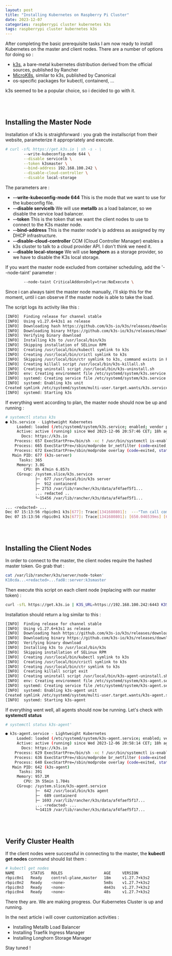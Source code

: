 ```yaml
---
layout: post
title: "Installing Kubernetes on Raspberry Pi Cluster"
date: 2023-12-07
categories: raspberrypi cluster kubernetes k3s
tags: raspberrypi cluster kubernetes k3s
---
```

After completing the basic prerequisite tasks I am now ready to install Kubernetes on the master and client nodes.
There are a number of options for doing so :

-   [k3s](https://k3s.io/), a bare-metal kubernetes distribution derived from the official sources, published by Rancher
-   [MicroK8s](https://microk8s.io/), similar to k3s, published by Canonical
-   os-specific packages for kubectl, containerd, ...

k3s seemed to be a popular choice, so i decided to go with it.

<br/><br/>
## Installing the Master Node

Installation of k3s is straighforward : you grab the installscript from their website, parameterize it appropriately and execute.

```bash
# curl -sfL https://get.k3s.io | sh -s - \
		--write-kubeconfig-mode 644 \
		--disable servicelb \
		--token k3smaster \
		--bind-address 192.168.100.242 \
		--disable-cloud-controller \
		--disable local-storage
```

The parameters are :

- <b>--write-kubeconfig-mode 644</b> This is the mode that we want to use for the kubeconfig file.
- <b>--disable servicelb</b> We will use <b>metallb</b> as a load balancer, so we disable the service load balancer.
- <b>--token</b> This is the token that we want the client nodes to use to connect to the K3s master node.
- <b>--bind-address</b> This is the master node's ip address as assigned by my DHCP infrastructure.
- <b>--disable-cloud-controller</b> CCM (Cloud Controller Manager) enables a k3s cluster to talk to a cloud provider API. I don't think we need it.
- <b>--disable local-storage</b> We will use <b>longhorn</b> as a storage provider, so we have to disable the K3s local storage.

If you want the master node excluded from container scheduling, add the '--node-taint' parameter :

```bash
		--node-taint CriticalAddonsOnly=true:NoExecute \
```

Since i can always taint the master node manually, i'll skip this for the moment, until i can observe if the master node is able to take the load.

The script logs its activity like this :

```bash
[INFO]  Finding release for channel stable
[INFO]  Using v1.27.6+k3s1 as release
[INFO]  Downloading hash https://github.com/k3s-io/k3s/releases/download/v1.27.6+k3s1/sha256sum-arm64.txt
[INFO]  Downloading binary https://github.com/k3s-io/k3s/releases/download/v1.27.6+k3s1/k3s-arm64
[INFO]  Verifying binary download
[INFO]  Installing k3s to /usr/local/bin/k3s
[INFO]  Skipping installation of SELinux RPM
[INFO]  Creating /usr/local/bin/kubectl symlink to k3s
[INFO]  Creating /usr/local/bin/crictl symlink to k3s
[INFO]  Skipping /usr/local/bin/ctr symlink to k3s, command exists in PATH at /usr/bin/ctr
[INFO]  Creating killall script /usr/local/bin/k3s-killall.sh
[INFO]  Creating uninstall script /usr/local/bin/k3s-uninstall.sh
[INFO]  env: Creating environment file /etc/systemd/system/k3s.service.env
[INFO]  systemd: Creating service file /etc/systemd/system/k3s.service
[INFO]  systemd: Enabling k3s unit
Created symlink /etc/systemd/system/multi-user.target.wants/k3s.service → /etc/systemd/system/k3s.service.
[INFO]  systemd: Starting k3s
```


If everything went according to plan, the master node should now be up and running :

```bash
# systemctl status k3s
● k3s.service - Lightweight Kubernetes
     Loaded: loaded (/etc/systemd/system/k3s.service; enabled; vendor preset: enabled)
     Active: active (running) since Wed 2023-12-06 20:57:46 CET; 18h ago
       Docs: https://k3s.io
    Process: 657 ExecStartPre=/bin/sh -xc ! /usr/bin/systemctl is-enabled --quiet nm-cloud-setup.service (code=exited, status=0/SUCCESS)
    Process: 665 ExecStartPre=/sbin/modprobe br_netfilter (code=exited, status=0/SUCCESS)
    Process: 672 ExecStartPre=/sbin/modprobe overlay (code=exited, status=0/SUCCESS)
   Main PID: 677 (k3s-server)
      Tasks: 365
     Memory: 3.0G
        CPU: 8h 47min 6.857s
     CGroup: /system.slice/k3s.service
             ├─  677 /usr/local/bin/k3s server
             ├─  912 containerd
             ├─ 2753 /var/lib/rancher/k3s/data/af4faef5f1...
             ... redacted ..
             └─15456 /var/lib/rancher/k3s/data/af4faef5f1...

... <redacted> ...
Dec 07 15:13:56 rbpic0n1 k3s[677]: Trace[1341680801]:  ---"Txn call completed" 648ms (15:13:56.834)]
Dec 07 15:13:56 rbpic0n1 k3s[677]: Trace[1341680801]: [650.046539ms] [650.046539ms] END
```

<br/><br/>
## Installing the Client Nodes

In order to connect to the master, the client nodes require the hashed master token. Go grab that :

```bash
cat /var/lib/rancher/k3s/server/node-token'
K10cda...<redacted>...fad8::server:k3smaster
```

Then execute this script on each client node (replacing <node-token> with our master token) :

```bash
curl -sfL https://get.k3s.io | K3S_URL=https://192.168.100.242:6443 K3S_TOKEN=<node-token> sh -
```

Installation should return a log similar to this :

```bash
[INFO]  Finding release for channel stable
[INFO]  Using v1.27.6+k3s1 as release
[INFO]  Downloading hash https://github.com/k3s-io/k3s/releases/download/v1.27.6+k3s1/sha256sum-arm64.txt
[INFO]  Downloading binary https://github.com/k3s-io/k3s/releases/download/v1.27.6+k3s1/k3s-arm64
[INFO]  Verifying binary download
[INFO]  Installing k3s to /usr/local/bin/k3s
[INFO]  Skipping installation of SELinux RPM
[INFO]  Creating /usr/local/bin/kubectl symlink to k3s
[INFO]  Creating /usr/local/bin/crictl symlink to k3s
[INFO]  Creating /usr/local/bin/ctr symlink to k3s
[INFO]  Creating killall script exit
[INFO]  Creating uninstall script /usr/local/bin/k3s-agent-uninstall.sh
[INFO]  env: Creating environment file /etc/systemd/system/k3s-agent.service.env
[INFO]  systemd: Creating service file /etc/systemd/system/k3s-agent.service
[INFO]  systemd: Enabling k3s-agent unit
Created symlink /etc/systemd/system/multi-user.target.wants/k3s-agent.service → /etc/systemd/system/k3s-agent.service.
[INFO]  systemd: Starting k3s-agent
```

If everything went well, all agents should now be running. Let's check with <b>systemctl status</b>

```bash
# systemctl status k3s-agent'

● k3s-agent.service - Lightweight Kubernetes
     Loaded: loaded (/etc/systemd/system/k3s-agent.service; enabled; vendor preset: enabled)
     Active: active (running) since Wed 2023-12-06 20:58:14 CET; 18h ago
       Docs: https://k3s.io
    Process: 629 ExecStartPre=/bin/sh -xc ! /usr/bin/systemctl is-enabled --quiet nm-cloud-setup.service (code=exited, status=0/SUCCESS)
    Process: 636 ExecStartPre=/sbin/modprobe br_netfilter (code=exited, status=0/SUCCESS)
    Process: 640 ExecStartPre=/sbin/modprobe overlay (code=exited, status=0/SUCCESS)
   Main PID: 642 (k3s-agent)
      Tasks: 391
     Memory: 957.1M
        CPU: 3h 55min 1.704s
     CGroup: /system.slice/k3s-agent.service
             ├─  642 /usr/local/bin/k3s agent
             ├─  689 containerd
             ├─ 1693 /var/lib/rancher/k3s/data/af4faef5f17...
             ... <redacted> ...
             └─14119 /var/lib/rancher/k3s/data/af4faef5f17...
```

<br/><br/>
## Verify Cluster Health

If the client nodes were successful in connecting to the master, the <b>kubectl get nodes</b> command should list them :

```bash
# kubectl get nodes
NAME       STATUS   ROLES                  AGE     VERSION
rbpic0n1   Ready    control-plane,master   18m     v1.27.7+k3s2
rbpic0n2   Ready    <none>                 5m8s    v1.27.7+k3s2
rbpic0n3   Ready    <none>                 4m43s   v1.27.7+k3s2
rbpic0n4   Ready    <none>                 48s     v1.27.7+k3s2
```

There they are. We are making progress. Our Kubernetes Cluster is up and running.

In the next article i will cover customization activities :

- Installing Metallb Load Balancer
- Installing Traefik Ingress Manager
- Installing Longhorn Storage Manager

Stay tuned !